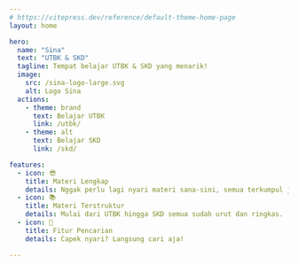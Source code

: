 ```yaml
---
# https://vitepress.dev/reference/default-theme-home-page
layout: home

hero:
  name: "Sina"
  text: "UTBK & SKD"
  tagline: Tempat belajar UTBK & SKD yang menarik!
  image:
    src: /sina-logo-large.svg
    alt: Logo Sina
  actions:
    - theme: brand
      text: Belajar UTBK
      link: /utbk/
    - theme: alt
      text: Belajar SKD
      link: /skd/

features:
  - icon: 😎
    title: Materi Lengkap
    details: Nggak perlu lagi nyari materi sana-sini, semua terkumpul jadi satu.
  - icon: 📚
    title: Materi Terstruktur
    details: Mulai dari UTBK hingga SKD semua sudah urut dan ringkas.
  - icon: 📖
    title: Fitur Pencarian
    details: Capek nyari? Langsung cari aja!

---
```


